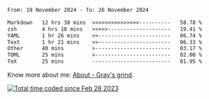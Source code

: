 <!--START_SECTION:waka-->

```txt
From: 19 November 2024 - To: 26 November 2024

Markdown   12 hrs 38 mins  >>>>>>>>>>>>>>>----------   58.78 %
zsh        4 hrs 10 mins   >>>>>--------------------   19.41 %
YAML       1 hr 26 mins    >>-----------------------   06.74 %
Text       1 hr 21 mins    >>-----------------------   06.33 %
Other      40 mins         >------------------------   03.17 %
TOML       25 mins         >------------------------   02.00 %
TeX        25 mins         -------------------------   01.95 %
```

<!--END_SECTION:waka-->

<!-- [![grayxu's github stats](https://github-readme-stats.vercel.app/api?username=grayxu&count_private=true&show_icons=true)](https://github.com/grayxu) -->

Know more about me: [About - Gray's grind](https://www.grayxu.cn/).
<p align="left">
  <a href="https://wakatime.com/@c69eb31e-43a1-463f-8968-c3449e386f57"><img src="https://wakatime.com/badge/user/c69eb31e-43a1-463f-8968-c3449e386f57.svg" title="Total time coded since Feb 28 2023" /></a>
</p>

